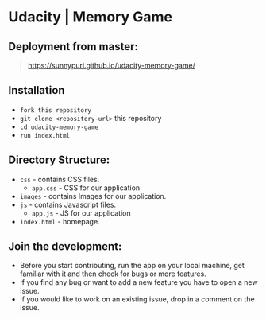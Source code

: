 # Udacity | Memory Game

## Deployment from master:
>   https://sunnypuri.github.io/udacity-memory-game/

## Installation

* `fork this repository`
* `git clone <repository-url>` this repository
* `cd udacity-memory-game`
* `run index.html`

## Directory Structure:

- `css` - contains CSS files.
  - `app.css` - CSS for our application
- `images` - contains Images for our application.
- `js` - contains Javascript files.
  - `app.js` - JS for our application
- `index.html` - homepage.

## Join the development:

* Before you start contributing, run the app on your local machine, get familiar with it and then check for bugs 
or more features.
* If you find any bug or want to add a new feature you have to open a new issue.
* If you would like to work on an existing issue, drop in a comment on the issue.
